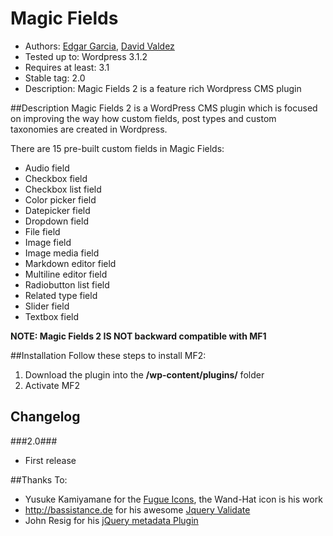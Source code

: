 # Magic Fields

* Authors: [Edgar Garcia](http://hunk.com.mx "Hunk"), [David Valdez](http://gnuget.org "Gnuget")
* Tested up to: Wordpress 3.1.2
* Requires at least: 3.1
* Stable tag: 2.0
* Description: Magic Fields 2 is a feature rich Wordpress CMS plugin

##Description
Magic Fields 2 is a WordPress CMS plugin which is focused on improving the way how custom fields, post types and custom taxonomies are created in Wordpress.

There are 15 pre-built custom fields in Magic Fields:
* Audio field
* Checkbox field
* Checkbox list field
* Color picker field
* Datepicker field
* Dropdown field
* File field
* Image field
* Image media field
* Markdown editor field
* Multiline editor field
* Radiobutton list field
* Related type field
* Slider field
* Textbox field

**NOTE: Magic Fields 2 IS NOT backward compatible with MF1**

##Installation
Follow these steps to install MF2:

1. Download the plugin into the **/wp-content/plugins/** folder
2. Activate MF2

## Changelog ##

###2.0###
 * First release

##Thanks To:
* Yusuke Kamiyamane  for the [Fugue Icons](http://p.yusukekamiyamane.com/ "Fugue Icons"), the Wand-Hat icon is his work
* http://bassistance.de  for his awesome [Jquery Validate](http://bassistance.de/jquery-plugins/jquery-plugin-validation/ "jQuery Validate")
* John Resig  for his [jQuery metadata Plugin](https://github.com/jquery/jquery-metadata "jQuery metadata")
